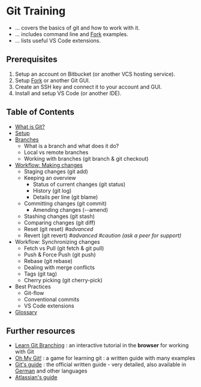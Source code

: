 # Git Training

- ... covers the basics of git and how to work with it.
- ... includes command line and [Fork](https://git-fork.com/) examples.
- ... lists useful VS Code extensions.

## Prerequisites

1. Setup an account on Bitbucket (or another VCS hosting service).
2. Setup [Fork](https://git-fork.com/) or another Git GUI.
3. Create an SSH key and connect it to your account and GUI.
4. Install and setup VS Code (or another IDE).

## Table of Contents

- [What is Git?](docs/what-is-git.md)
- [Setup](docs/setup.md)
- [Branches](docs/branches.md)
  - What is a branch and what does it do?
  - Local vs remote branches
  - Working with branches (git branch & git checkout)
- [Workflow: Making changes](docs/workflow-making-changes.md)
  - Staging changes (git add)
  - Keeping an overview
    - Status of current changes (git status)
    - History (git log)
    - Details per line (git blame)
  - Committing changes (git commit)
    - Amending changes (--amend)
  - Stashing changes (git stash)
  - Comparing changes (git diff)
  - Reset (git reset) *#advanced*
  - Revert (git revert) *#advanced* *#caution (ask a peer for support)*
- Workflow: Synchronizing changes
  - Fetch vs Pull (git fetch & git pull)
  - Push & Force Push (git push)
  - Rebase (git rebase)
  - Dealing with merge conflicts
  - Tags (git tag)
  - Cherry picking (git cherry-pick)
- Best Practices
  - Git-flow
  - Conventional commits
  - VS Code extensions
- [Glossary](docs/glossary.md)

## Further resources

- [Learn Git Branching](https://learngitbranching.js.org/)
: an interactive tutorial in the **browser** for working with Git
- [Oh My Git!](https://ohmygit.org/)
: a game for learning git
: a written guide with many examples
- [Git's guide](https://git-scm.com/book/en/v2)
: the official written guide - very detailed, also available in [German](https://git-scm.com/book/de/v2) and other languages
- [Atlassian's guide](https://www.atlassian.com/git/tutorials/setting-up-a-repository)
